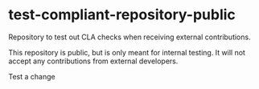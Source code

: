 # test-compliant-repository-public

Repository to test out CLA checks when receiving external contributions.

This repository is public, but is only meant for internal testing. It will not accept any contributions from external developers.

Test a change
